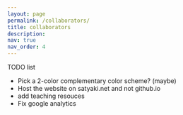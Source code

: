 ```yaml
---
layout: page
permalink: /collaborators/
title: collaborators
description:
nav: true
nav_order: 4
---
```


TODO list
- Pick a 2-color complementary color scheme? (maybe)
- Host the website on satyaki.net and not github.io
- add teaching resouces
- Fix google analytics

